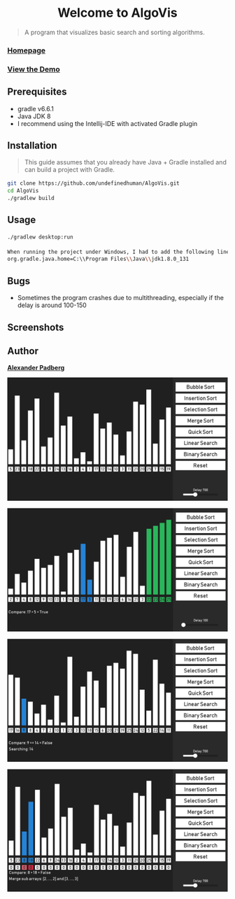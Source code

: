 <h1 align="center">Welcome to AlgoVis</h1>

> A program that visualizes basic search and sorting algorithms.

### [Homepage](https://github.com/undefinedhuman/AlgoVis)
### [View the Demo](https://github.com/undefinedhuman/AlgoVis/releases)

## Prerequisites

- gradle v6.6.1
- Java JDK 8
- I recommend using the Intellij-IDE with activated Gradle plugin

## Installation

> This guide assumes that you already have Java + Gradle installed and can build a project with Gradle.

```sh
git clone https://github.com/undefinedhuman/AlgoVis.git
cd AlgoVis
./gradlew build
``` 

## Usage

```sh
./gradlew desktop:run

When running the project under Windows, I had to add the following line to the gradle.properties file to link my Java JDK to the project (the path may be different for other setups):
org.gradle.java.home=C:\\Program Files\\Java\\jdk1.8.0_131
```

## Bugs

- Sometimes the program crashes due to multithreading, especially if the delay is around 100-150

## Screenshots

## Author

**[Alexander Padberg](https://github.com/undefinedhuman)**

![Default](assets/Screenshots/Basis.png)

![BubbleSort](assets/Screenshots/BubbleSort.png)

![LinearSearch](assets/Screenshots/LinearSearch.png)

![MergeSort](assets/Screenshots/MergeSort.png)